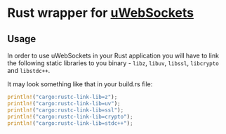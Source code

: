 # Rust wrapper for [uWebSockets](https://github.com/uNetworking/uWebSockets)

## Usage

In order to use uWebSockets in your Rust application you will have to link the following static libraries to you
binary - `libz`, `libuv`, `libssl`, `libcrypto` and `libstdc++`.

It may look something like that in your build.rs file:

```rust
println!("cargo:rustc-link-lib=z");
println!("cargo:rustc-link-lib=uv");
println!("cargo:rustc-link-lib=ssl");
println!("cargo:rustc-link-lib=crypto");
println!("cargo:rustc-link-lib=stdc++");
```


